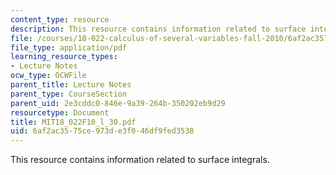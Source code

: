 ```yaml
---
content_type: resource
description: This resource contains information related to surface integrals.
file: /courses/18-022-calculus-of-several-variables-fall-2010/6af2ac3575ce973de3f046df9fed3538_MIT18_022F10_l_30.pdf
file_type: application/pdf
learning_resource_types:
- Lecture Notes
ocw_type: OCWFile
parent_title: Lecture Notes
parent_type: CourseSection
parent_uid: 2e3cddc0-846e-9a39-264b-350202eb9d29
resourcetype: Document
title: MIT18_022F10_l_30.pdf
uid: 6af2ac35-75ce-973d-e3f0-46df9fed3538
---
```

This resource contains information related to surface integrals.

